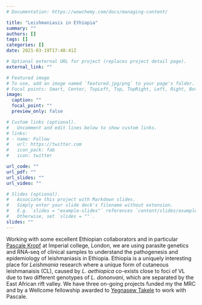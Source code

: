 ```yaml
---
# Documentation: https://wowchemy.com/docs/managing-content/

title: "Leishmaniasis in Ethiopia"
summary: ""
authors: []
tags: []
categories: []
date: 2021-03-19T17:48:41Z

# Optional external URL for project (replaces project detail page).
external_link: ""

# Featured image
# To use, add an image named `featured.jpg/png` to your page's folder.
# Focal points: Smart, Center, TopLeft, Top, TopRight, Left, Right, BottomLeft, Bottom, BottomRight.
image:
  caption: ""
  focal_point: ""
  preview_only: false

# Custom links (optional).
#   Uncomment and edit lines below to show custom links.
# links:
# - name: Follow
#   url: https://twitter.com
#   icon_pack: fab
#   icon: twitter

url_code: ""
url_pdf: ""
url_slides: ""
url_video: ""

# Slides (optional).
#   Associate this project with Markdown slides.
#   Simply enter your slide deck's filename without extension.
#   E.g. `slides = "example-slides"` references `content/slides/example-slides.md`.
#   Otherwise, set `slides = ""`.
slides: ""
---
```

Working with some excellent Ethiopian collaborators  and in particular [Pascale Kropf](https://www.imperial.ac.uk/people/p.kropf) at Imperial college, London, we are using parasite genetics and RNA-seq of clinical samples to understand the pathogenesis and epidemiology of leishmaniasis  in Ethiopia. Ethiopia is a uniquely interesting place for *Leishmania* research where a unique form of cutaneous leishmanaisis (CL), caused by *L\. aethiopica* co-exists close to foci of VL due to two different genotypes of *L\. dononvani*, which are separated by the East African rift valley. We have three on-going projects funded my the MRC and by a Wellcome fellowship awarded to [Yegnasew Takele](https://www.researchgate.net/profile/Yegnasew_Takele) to work with Pascale.
